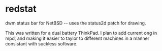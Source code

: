 # redstat
dwm status bar for NetBSD -- uses the status2d patch for drawing.


This was written for a dual battery ThinkPad. I plan to add current ong in mpd, and making it easier to taylor to different machines in a manner consistant with suckless software.
